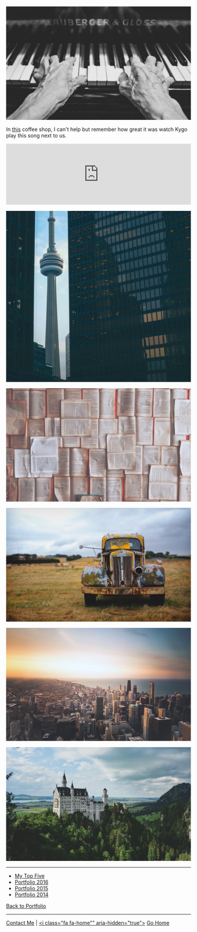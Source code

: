 ![](https://raw.githubusercontent.com/firepress-org/themes-content/master/112_readiness/images/album-two/pascal-trip_201.jpg)

In [this](http://nymag.com/listings/bar/maries_crisis/) coffee shop, I can't help but remember how great it was watch Kygo play this song next to us.

<iframe width="100%" height="166" scrolling="no" frameborder="no" src="https://w.soundcloud.com/player/?url=https%3A//api.soundcloud.com/tracks/219961587&amp;color=ff5500&amp;auto_play=false&amp;hide_related=false&amp;show_comments=true&amp;show_user=true&amp;show_reposts=false"></iframe>

![](https://raw.githubusercontent.com/firepress-org/themes-content/master/112_readiness/images/album-two/pascal-trip_202.jpg)

![](https://raw.githubusercontent.com/firepress-org/themes-content/master/112_readiness/images/album-two/pascal-trip_203.jpg)

![](https://raw.githubusercontent.com/firepress-org/themes-content/master/112_readiness/images/album-two/pascal-trip_204.jpg)

![](https://raw.githubusercontent.com/firepress-org/themes-content/master/112_readiness/images/album-two/pascal-trip_205.jpg)

![](https://raw.githubusercontent.com/firepress-org/themes-content/master/112_readiness/images/album-two/pascal-trip_206.jpg)

---

- [My Top Five](/my-top-5-most-important-accomplishments-portefolio/)
- [Portfolio 2016](/portfolio-2016)
- [Portfolio 2015](/portfolio-2015)
- [Portfolio 2014](/portfolio-2014)

<a href="/portfolio/" class="button button-block button-primary button-rounded">Back to Portfolio</a><br>

---

[<i class="fa fa-envelope-o" aria-hidden="true"></i>](/contact/) [Contact Me](/contact/) | [<i class="fa fa-home"" aria-hidden="true"></i>](/) [Go Home](/)<br><br>